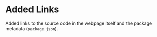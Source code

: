 # Added Links

Added links to the source code in the webpage itself and the package metadata (`package.json`).
